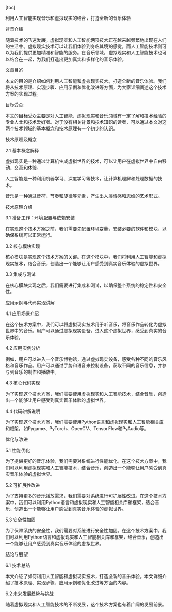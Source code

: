 
[toc]                    
                
                
利用人工智能实现音乐和虚拟现实的结合，打造全新的音乐体验

背景介绍

随着技术的飞速发展，虚拟现实和人工智能两项技术正在越来越频繁地出现在人们的生活中。虚拟现实技术可以让我们体验到身临其境的感觉，而人工智能技术则可以为我们提供更加精准和智能的服务。在音乐领域，虚拟现实和人工智能技术也可以结合在一起，为我们打造出更加真实和多样化的音乐体验。

文章目的

本文的目的是介绍如何利用人工智能和虚拟现实技术，打造全新的音乐体验。我们将从技术原理、实现步骤、应用示例和优化改进等方面，为大家详细阐述这个技术方案的实现过程。

目标受众

本文的目标受众主要是对人工智能、虚拟现实和音乐领域有一定了解和技术经验的专业人士和技术爱好者。对于没有相关背景和技术知识的读者，可以通过本文对这两个技术领域的基本概念和技术原理有一个初步的认识。

技术原理及概念

2.1 基本概念解释

虚拟现实是一种通过计算机生成虚拟世界的技术，可以让用户在虚拟世界中自由移动、交互和体验。

人工智能是一种利用机器学习、深度学习等技术，让计算机理解和处理数据的技术。

音乐是一种通过音符、节奏和旋律等元素，产生出人类情感和思维的艺术形式。

技术原理介绍

3.1 准备工作：环境配置与依赖安装

在实现这个技术方案之前，我们需要先配置环境变量，安装必要的软件和模块，以确保系统可以正常运行。

3.2 核心模块实现

核心模块是实现这个技术方案的关键。在这个模块中，我们将利用人工智能和虚拟现实技术，结合音乐，创造出一个能够让用户感受到真实音乐体验的虚拟世界。

3.3 集成与测试

在核心模块实现之后，我们需要进行集成和测试，以确保整个系统的稳定性和安全性。

应用示例与代码实现讲解

4.1 应用场景介绍

在这个技术方案中，我们可以将虚拟现实技术用于听音乐，将音乐作品转化为虚拟世界中的音乐。用户可以通过虚拟现实设备，进入这个虚拟世界，感受到真实的音乐体验。

4.2 应用实例分析

例如，用户可以进入一个音乐博物馆，通过虚拟现实设备，感受各种不同的音乐风格和音乐作品。用户可以通过手势和语音来控制设备，获取不同的音乐信息，并参与到音乐的制作和播放中。

4.3 核心代码实现

为了实现这个技术方案，我们需要使用虚拟现实和人工智能技术，结合音乐，创造出一个能够让用户感受到真实音乐体验的虚拟世界。

4.4 代码讲解说明

为了实现这个技术方案，我们需要使用Python语言和虚拟现实和人工智能相关库和框架，如Pygame、PyTorch、OpenCV、TensorFlow和PyAudio等。

优化与改进

5.1 性能优化

为了提供更好的音乐体验，我们需要对系统进行性能优化。在这个技术方案中，我们可以利用虚拟现实和人工智能技术，结合音乐，创造出一个能够让用户感受到真实音乐体验的虚拟世界。

5.2 可扩展性改进

为了支持更多的音乐播放需求，我们需要对系统进行可扩展性改进。在这个技术方案中，我们可以利用Python语言和虚拟现实和人工智能相关库和框架，结合音乐，创造出一个能够让用户感受到真实音乐体验的虚拟世界。

5.3 安全性加固

为了保障系统的安全性，我们需要对系统进行安全性加固。在这个技术方案中，我们可以利用Python语言和虚拟现实和人工智能相关库和框架，结合音乐，创造出一个能够让用户感受到真实音乐体验的虚拟世界。

结论与展望

6.1 技术总结

本文介绍了如何利用人工智能和虚拟现实技术，打造全新的音乐体验。本文详细介绍了技术原理、实现步骤、应用示例和优化改进等方面的内容。

6.2 未来发展趋势与挑战

随着虚拟现实和人工智能技术的不断发展，这个技术方案也有着广阔的发展前景。


